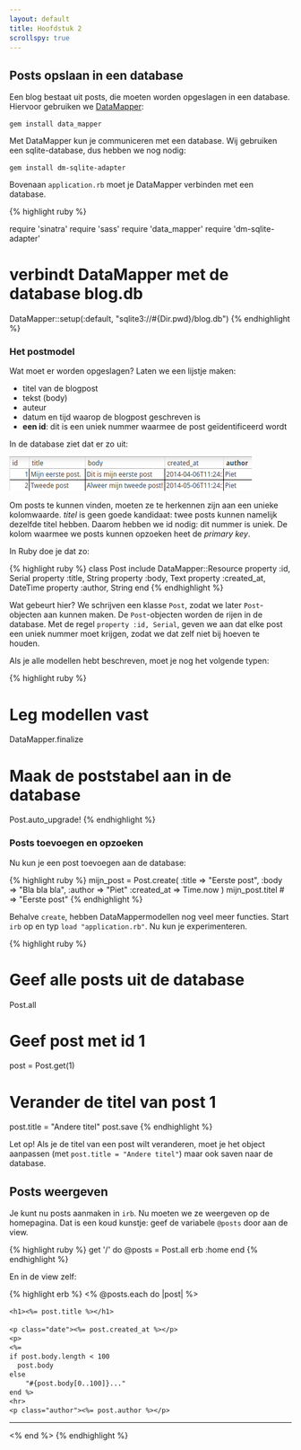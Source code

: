 ```yaml
---
layout: default
title: Hoofdstuk 2
scrollspy: true
---
```


## Posts opslaan in een database
Een blog bestaat uit posts, die moeten worden opgeslagen in een database. Hiervoor gebruiken we [DataMapper](http://datamapper.org/getting-started.html):

    gem install data_mapper

Met DataMapper kun je communiceren met een database. Wij gebruiken een sqlite-database, dus hebben we nog nodig:

    gem install dm-sqlite-adapter

Bovenaan `application.rb` moet je DataMapper verbinden met een database.

{% highlight ruby %}

require 'sinatra'
require 'sass'
require 'data_mapper'
require 'dm-sqlite-adapter'

# verbindt DataMapper met de database blog.db
DataMapper::setup(:default, "sqlite3://#{Dir.pwd}/blog.db")
{% endhighlight %}

### Het postmodel
Wat moet er worden opgeslagen? Laten we een lijstje maken:

- titel van de blogpost
- tekst (body)
- auteur
- datum en tijd waarop de blogpost geschreven is
- **een id**: dit is een uniek nummer waarmee de post geïdentificeerd wordt

In de database ziet dat er zo uit:

![Database](/public/images/database.png)

Om posts te kunnen vinden, moeten ze te herkennen zijn aan een unieke kolomwaarde. *titel* is geen goede kandidaat: twee posts kunnen namelijk dezelfde titel hebben. Daarom hebben we id nodig: dit nummer is uniek. De kolom waarmee we posts kunnen opzoeken heet de *primary key*.

In Ruby doe je dat zo:

{% highlight ruby %}
class Post
  include DataMapper::Resource
  property :id, Serial
  property :title, String
  property :body, Text
  property :created_at, DateTime
  property :author, String
end
{% endhighlight %}

Wat gebeurt hier? We schrijven een klasse `Post`, zodat we later `Post`-objecten aan kunnen maken. De `Post`-objecten worden de rijen in de database. Met de regel `property :id, Serial`, geven we aan dat elke post een uniek nummer moet krijgen, zodat we dat zelf niet bij hoeven te houden.

Als je alle modellen hebt beschreven, moet je nog het volgende typen: 

{% highlight ruby %}
# Leg modellen vast
DataMapper.finalize

# Maak de poststabel aan in de database
Post.auto_upgrade!
{% endhighlight %}

### Posts toevoegen en opzoeken

Nu kun je een post toevoegen aan de database:

{% highlight ruby %}
mijn_post = Post.create(
  :title      => "Eerste post",
  :body       => "Bla bla bla",
  :author     => "Piet"
  :created_at => Time.now
)
mijn_post.titel # => "Eerste post"
{% endhighlight %}

Behalve `create`, hebben DataMappermodellen nog veel meer functies. Start `irb` op en typ `load "application.rb"`. Nu kun je experimenteren.

{% highlight ruby %}
# Geef alle posts uit de database
Post.all

# Geef post met id 1
post = Post.get(1)

# Verander de titel van post 1
post.title = "Andere titel"
post.save
{% endhighlight %} 

Let op! Als je de titel van een post wilt veranderen, moet je het object aanpassen (met `post.title = "Andere titel"`) maar ook saven naar de database.

## Posts weergeven
Je kunt nu posts aanmaken in `irb`. Nu moeten we ze weergeven op de homepagina. Dat is een koud kunstje: geef de variabele `@posts` door aan de view.

{% highlight ruby %}
get '/' do
  @posts = Post.all
  erb :home
end
{% endhighlight %}

En in de view zelf:

{% highlight erb %}
<% @posts.each do |post| %>
  <article class="type-system-geometric">

    <h1><%= post.title %></h1>

    <p class="date"><%= post.created_at %></p>
    <p>
    <%=
    if post.body.length < 100
      post.body
    else
        "#{post.body[0..100]}..."
    end %>
    <hr>
    <p class="author"><%= post.author %></p>

  </article>
  <hr>
<% end %>
{% endhighlight %}